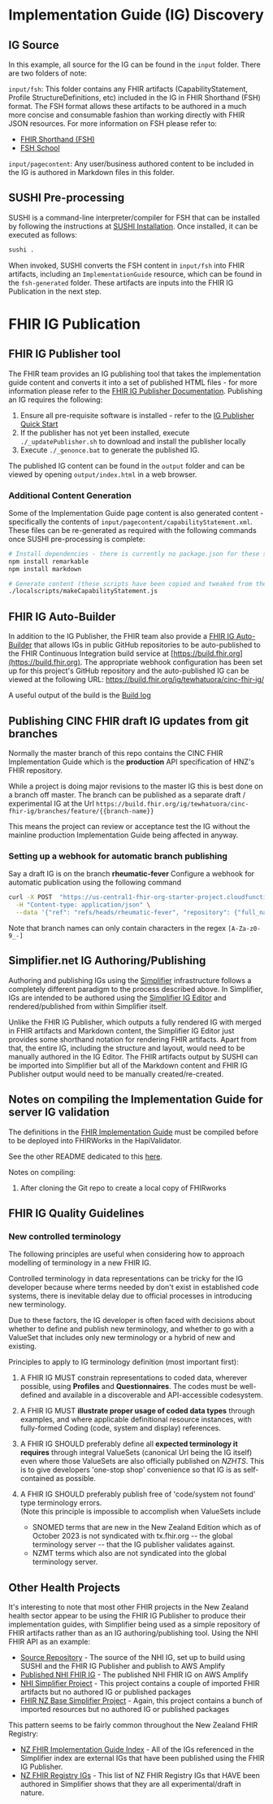 # Implementation Guide (IG) Discovery

## IG Source

In this example, all source for the IG can be found in the `input` folder.  There are two folders of note:

`input/fsh`:  This folder contains any FHIR artifacts (CapabilityStatement, Profile StructureDefinitions, etc) included in the IG in FHIR Shorthand (FSH) format.  The FSH format allows these artifacts to be authored in a much more concise and consumable fashion than working directly with FHIR JSON resources.  For more information on FSH please refer to:

- [FHIR Shorthand (FSH)](http://hl7.org/fhir/uv/shorthand/2020May/)
- [FSH School](https://fshschool.org/)

`input/pagecontent`:  Any user/business authored content to be included in the IG is authored in Markdown files in this folder.

## SUSHI Pre-processing

SUSHI is a command-line interpreter/compiler for FSH that can be installed by following the instructions at [SUSHI Installation](https://fshschool.org/docs/sushi/installation/).  Once installed, it can be executed as follows:

```sh
sushi .
```

When invoked, SUSHI converts the FSH content in `input/fsh` into FHIR artifacts, including an `ImplementationGuide` resource, which can be found in the `fsh-generated` folder.  These artifacts are inputs into the FHIR IG Publication in the next step.

# FHIR IG Publication

## FHIR IG Publisher tool

The FHIR team provides an IG publishing tool that takes the implementation guide content and converts it into a set of published HTML files - for more information please refer to the [FHIR IG Publisher Documentation](https://confluence.hl7.org/display/FHIR/IG+Publisher+Documentation).  Publishing an IG requires the following:

1. Ensure all pre-requisite software is installed - refer to the [IG Publisher Quick Start](https://confluence.hl7.org/pages/viewpage.action?pageId=35718627#IGPublisherDocumentation-QuickStart)
2. If the publisher has not yet been installed, execute `./_updatePublisher.sh` to download and install the publisher locally
3. Execute `./_genonce.bat` to generate the published IG.

The published IG content can be found in the `output` folder and can be viewed by opening `output/index.html` in a web browser.

### Additional Content Generation

Some of the Implementation Guide page content is also generated content - specifically the contents of `input/pagecontent/capabilityStatement.xml`.  These files can be re-generated as required with the following commands once SUSHI pre-processing is complete:

```bash
# Install dependencies - there is currently no package.json for these scripts
npm install remarkable
npm install markdown

# Generate content (these scripts have been copied and tweaked from the NHI IG Github repo)
./localscripts/makeCapabilityStatement.js
```

## FHIR IG Auto-Builder

In addition to the IG Publisher, the FHIR team also provide a [FHIR IG Auto-Builder](https://github.com/FHIR/auto-ig-builder) that allows IGs in public GitHub repositories to be auto-published to the FHIR Continuous Integration build service at [https://build.fhir.org](https://build.fhir.org).  The appropriate webhook configuration has been set up for this project's GitHub repository and the auto-published IG can be viewed at the following URL: https://build.fhir.org/ig/tewhatuora/cinc-fhir-ig/

A useful output of the build is the [Build log](https://build.fhir.org/ig/tewhatuora/cinc-fhir-ig/branches/master/build.log)

## Publishing CINC FHIR draft IG updates from git branches

Normally the master branch of this repo contains the CINC FHIR Implementation Guide which is the **production** API specification of HNZ's FHIR repository.

While a project is doing major revisions to the master IG this is best done on a branch off master.  The branch can be published as a separate draft / experimental IG at the Url
``https://build.fhir.org/ig/tewhatuora/cinc-fhir-ig/branches/feature/{{branch-name}}``

This means the project can review or acceptance test the IG without the mainline production Implementation Guide being affected in anyway.

### Setting up a webhook for automatic branch publishing
Say a draft IG is on the branch **rheumatic-fever**
Configure a webhook for automatic publication using the following command

```bash
curl -X POST  "https://us-central1-fhir-org-starter-project.cloudfunctions.net/ig-commit-trigger" \
  -H "Content-type: application/json" \
  --data '{"ref": "refs/heads/rheumatic-fever", "repository": {"full_name": "tewhatuora/cinc-fhir-ig"}}'
```

Note that branch names can only contain characters in the regex ```[A-Za-z0-9_-]```

## Simplifier.net IG Authoring/Publishing

Authoring and publishing IGs using the [Simplifier](https://simplifier.net/) infrastructure follows a completely different paradigm to the process described above.  In Simplifier, IGs are intended to be authored using the [Simplifier IG Editor](https://docs.simplifier.net/projects/Simplifier/simplifierIGeditor.html) and rendered/published from within Simplifier itself.

Unlike the FHIR IG Publisher, which outputs a fully rendered IG with merged in FHIR artifacts and Markdown content, the Simplifier IG Editor just provides some shorthand notation for rendering FHIR artifacts.  Apart from that, the entire IG, including the structure and layout, would need to be manually authored in the IG Editor.  The FHIR artifacts output by SUSHI can be imported into Simplifier but all of the Markdown content and FHIR IG Publisher output would need to be manually created/re-created.

## Notes on compiling the Implementation Guide for server IG validation

The definitions in the [FHIR Implementation Guide](https://build.fhir.org/ig/tewhatuora/cinc-fhir-ig/) must be compiled before to be deployed into FHIRWorks in the HapiValidator.

See the other README dedicated to this [here](fhir-works-on-aws-deployment/COMPILING_IMPLEMENTATION_GUIDES_FOR_VALIDATOR.md).

Notes on compiling:

1. After cloning the Git repo to create a local copy of FHIRworks  

## FHIR IG Quality Guidelines

### New controlled terminology

The following principles are useful when considering how to approach modelling of terminology in a new FHIR IG.

Controlled terminology in data representations can be tricky for the IG developer because where terms needed by
  don't exist in established code systems, there is inevitable delay due to official processes in introducing new terminology.

Due to these factors, the IG developer is often faced with decisions about whether to define and publish new terminology, and
  whether to go with a ValueSet that includes only new terminology or a hybrid of new and existing.

Principles to apply to IG terminology definition (most important first):

1. A FHIR IG MUST constrain representations to coded data, wherever possible, using **Profiles** and **Questionnaires**.  The codes must be well-defined and available in a discoverable and API-accessible codesystem.

1. A FHIR IG MUST **illustrate proper usage of coded data types** through examples, and where applicable definitional resource instances, with fully-formed Coding (code, system and display) references.

1. A FHIR IG SHOULD preferably define all **expected terminology it requires** through integral ValueSets (canonical Url being the IG itself) even where those ValueSets are also officially published on *NZHTS*.  This is to give developers 'one-stop shop' convenience so that IG is as self-contained as possible.

1. A FHIR IG SHOULD preferably publish free of 'code/system not found' type terminology errors.  
  (Note this principle is impossible to accomplish when ValueSets include
    - SNOMED terms that are new in the New Zealand Edition which as of October 2023 is not syndicated with tx.fhir.org -- the global terminology server -- that the IG publisher validates against.
    - NZMT terms which also are not syndicated into the global terminology server.

## Other Health Projects

It's interesting to note that most other FHIR projects in the New Zealand health sector appear to be using the FHIR IG Publisher to produce their implementation guides, with Simplifier being used as a simple repository of FHIR artifacts rather than as an IG authoring/publishing tool.  Using the NHI FHIR API as an example:

- [Source Repository](https://github.com/HL7NZ/nhi) - The source of the NHI IG, set up to build using SUSHI and the FHIR IG Publisher and publish to AWS Amplify
- [Published NHI FHIR IG](https://master.d3b08qop7whnnl.amplifyapp.com/artifacts.html) - The published NHI FHIR IG on AWS Amplify
- [NHI Simplifier Project](https://simplifier.net/NHI) - This project contains a couple of imported FHIR artifacts but no authored IG or published packages
- [FHIR NZ Base Simplifier Project](https://simplifier.net/fhir-nz-base) - Again, this project contains a bunch of imported resources but no authored IG or published packages

This pattern seems to be fairly common throughout the New Zealand FHIR Registry:

- [NZ FHIR Implementation Guide Index](https://simplifier.net/guide/newzealandfhirimplementationguideindex?version=current) - All of the IGs referenced in the Simplifier index are external IGs that have been published using the FHIR IG Publisher.
- [NZ FHIR Registry IGs](https://simplifier.net/organization/nz-fhir-registry/~guides) - This list of NZ FHIR Registry IGs that HAVE been authored in Simplifier shows that they are all experimental/draft in nature.
